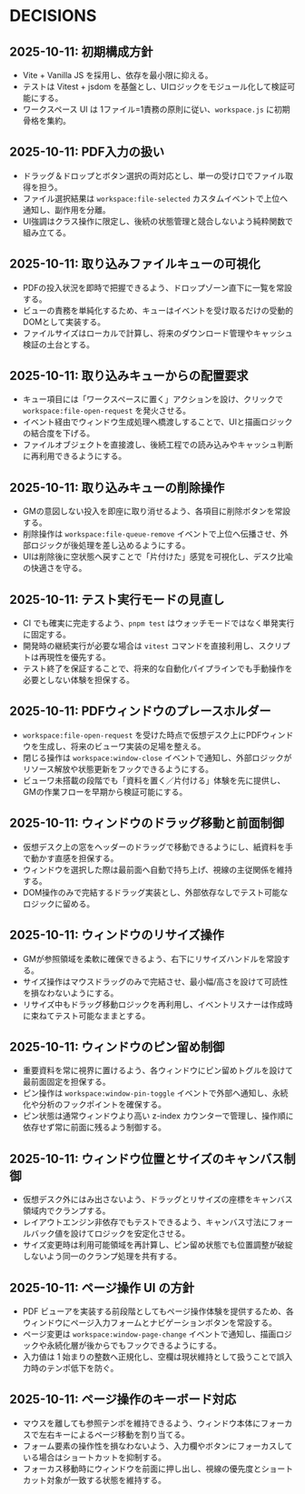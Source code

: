 # DECISIONS

## 2025-10-11: 初期構成方針
- Vite + Vanilla JS を採用し、依存を最小限に抑える。
- テストは Vitest + jsdom を基盤とし、UIロジックをモジュール化して検証可能にする。
- ワークスペース UI は 1ファイル=1責務の原則に従い、`workspace.js` に初期骨格を集約。

## 2025-10-11: PDF入力の扱い
- ドラッグ＆ドロップとボタン選択の両対応とし、単一の受け口でファイル取得を担う。
- ファイル選択結果は `workspace:file-selected` カスタムイベントで上位へ通知し、副作用を分離。
- UI強調はクラス操作に限定し、後続の状態管理と競合しないよう純粋関数で組み立てる。

## 2025-10-11: 取り込みファイルキューの可視化
- PDFの投入状況を即時で把握できるよう、ドロップゾーン直下に一覧を常設する。
- ビューの責務を単純化するため、キューはイベントを受け取るだけの受動的DOMとして実装する。
- ファイルサイズはローカルで計算し、将来のダウンロード管理やキャッシュ検証の土台とする。

## 2025-10-11: 取り込みキューからの配置要求
- キュー項目には「ワークスペースに置く」アクションを設け、クリックで `workspace:file-open-request` を発火させる。
- イベント経由でウィンドウ生成処理へ橋渡しすることで、UIと描画ロジックの結合度を下げる。
- ファイルオブジェクトを直接渡し、後続工程での読み込みやキャッシュ判断に再利用できるようにする。

## 2025-10-11: 取り込みキューの削除操作
- GMの意図しない投入を即座に取り消せるよう、各項目に削除ボタンを常設する。
- 削除操作は `workspace:file-queue-remove` イベントで上位へ伝播させ、外部ロジックが後処理を差し込めるようにする。
- UIは削除後に空状態へ戻すことで「片付けた」感覚を可視化し、デスク比喩の快適さを守る。

## 2025-10-11: テスト実行モードの見直し
- CI でも確実に完走するよう、`pnpm test` はウォッチモードではなく単発実行に固定する。
- 開発時の継続実行が必要な場合は `vitest` コマンドを直接利用し、スクリプトは再現性を優先する。
- テスト終了を保証することで、将来的な自動化パイプラインでも手動操作を必要としない体験を担保する。

## 2025-10-11: PDFウィンドウのプレースホルダー
- `workspace:file-open-request` を受けた時点で仮想デスク上にPDFウィンドウを生成し、将来のビューワ実装の足場を整える。
- 閉じる操作は `workspace:window-close` イベントで通知し、外部ロジックがリソース解放や状態更新をフックできるようにする。
- ビューワ未搭載の段階でも「資料を置く／片付ける」体験を先に提供し、GMの作業フローを早期から検証可能にする。

## 2025-10-11: ウィンドウのドラッグ移動と前面制御
- 仮想デスク上の窓をヘッダーのドラッグで移動できるようにし、紙資料を手で動かす直感を担保する。
- ウィンドウを選択した際は最前面へ自動で持ち上げ、視線の主従関係を維持する。
- DOM操作のみで完結するドラッグ実装とし、外部依存なしでテスト可能なロジックに留める。

## 2025-10-11: ウィンドウのリサイズ操作
- GMが参照領域を柔軟に確保できるよう、右下にリサイズハンドルを常設する。
- サイズ操作はマウスドラッグのみで完結させ、最小幅/高さを設けて可読性を損なわないようにする。
- リサイズ中もドラッグ移動ロジックを再利用し、イベントリスナーは作成時に束ねてテスト可能なままとする。

## 2025-10-11: ウィンドウのピン留め制御
- 重要資料を常に視界に置けるよう、各ウィンドウにピン留めトグルを設けて最前面固定を担保する。
- ピン操作は `workspace:window-pin-toggle` イベントで外部へ通知し、永続化や分析のフックポイントを確保する。
- ピン状態は通常ウィンドウより高い z-index カウンターで管理し、操作順に依存せず常に前面に残るよう制御する。

## 2025-10-11: ウィンドウ位置とサイズのキャンバス制御
- 仮想デスク外にはみ出さないよう、ドラッグとリサイズの座標をキャンバス領域内でクランプする。
- レイアウトエンジン非依存でもテストできるよう、キャンバス寸法にフォールバック値を設けてロジックを安定化させる。
- サイズ変更時は利用可能領域を再計算し、ピン留め状態でも位置調整が破綻しないよう同一のクランプ処理を共有する。

## 2025-10-11: ページ操作 UI の方針
- PDF ビューアを実装する前段階としてもページ操作体験を提供するため、各ウィンドウにページ入力フォームとナビゲーションボタンを常設する。
- ページ変更は `workspace:window-page-change` イベントで通知し、描画ロジックや永続化層が後からでもフックできるようにする。
- 入力値は 1 始まりの整数へ正規化し、空欄は現状維持として扱うことで誤入力時のテンポ低下を防ぐ。

## 2025-10-11: ページ操作のキーボード対応
- マウスを離しても参照テンポを維持できるよう、ウィンドウ本体にフォーカスで左右キーによるページ移動を割り当てる。
- フォーム要素の操作性を損なわないよう、入力欄やボタンにフォーカスしている場合はショートカットを抑制する。
- フォーカス移動時にウィンドウを前面に押し出し、視線の優先度とショートカット対象が一致する状態を維持する。
